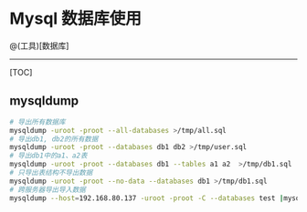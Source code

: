 # Mysql 数据库使用

@(工具)[数据库]


-------------------

[TOC]

## mysqldump 
``` bash
# 导出所有数据库
mysqldump -uroot -proot --all-databases >/tmp/all.sql
# 导出db1, db2的所有数据
mysqldump -uroot -proot --databases db1 db2 >/tmp/user.sql
# 导出db1中的a1、a2表
mysqldump -uroot -proot --databases db1 --tables a1 a2  >/tmp/db1.sql
# 只导出表结构不导出数据
mysqldump -uroot -proot --no-data --databases db1 >/tmp/db1.sql
# 跨服务器导出导入数据
mysqldump --host=192.168.80.137 -uroot -proot -C --databases test |mysql --host=192.168.80.133 -uroot -proot test
``` 